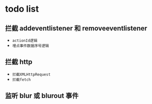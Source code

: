 # todo list

## 拦截 addeventlistener 和 removeeventlistener

- `actionId逻辑`
- `埋点事件数据序号逻辑`

## 拦截 http

- `拦截XMLHttpRequest`
- `拦截fetch`

## 监听 blur 或 blurout 事件
